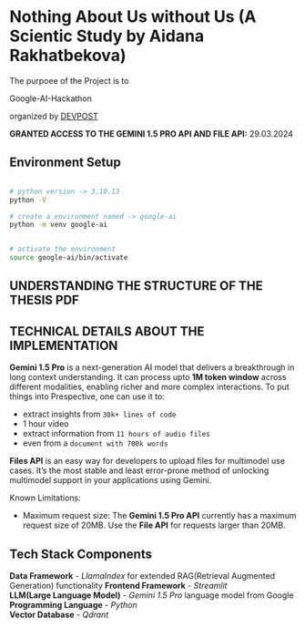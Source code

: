 # Nothing About Us without Us (A Scientic Study by Aidana Rakhatbekova)

The purpoee of the Project is to

Google-AI-Hackathon

organized by [DEVPOST](https://googleai.devpost.com/)

**GRANTED ACCESS TO THE GEMINI 1.5 PRO API AND FILE API:** 29.03.2024

## Environment Setup

```bash

# python version -> 3.10.13
python -V 

# create a environment named -> google-ai
python -m venv google-ai

```

```bash

# activate the environment
source google-ai/bin/activate

```

## UNDERSTANDING THE STRUCTURE OF THE THESIS PDF


## TECHNICAL DETAILS ABOUT THE IMPLEMENTATION

**Gemini 1.5 Pro** is a next-generation AI model that delivers a breakthrough in long context understanding. It can process upto **1M token window** across different modalities, enabling richer and more complex interactions. To put things into Prespective, one can use it to:

- extract insights from `30k+ lines of code`
- 1 hour video
- extract information from `11 hours of audio files`
- even from a `document with 700k words`

**Files API** is an easy way for developers to upload files for multimodel use cases. It’s the most stable and least error-prone method of unlocking multimodel support in your applications using Gemini.

Known Limitations:

- Maximum request size: The **Gemini 1.5 Pro API** currently has a maximum request size of 20MB. Use the **File API** for requests larger than 20MB.

## Tech Stack Components

**Data Framework** - *LlamaIndex*  for extended RAG(Retrieval Augmented Generation) functionality
**Frontend Framework** - *Streamlit*  
**LLM(Large Language Model)** - *Gemini 1.5 Pro* language model from Google
**Programming Language** - *Python*  
**Vector Database** - *Qdrant*
